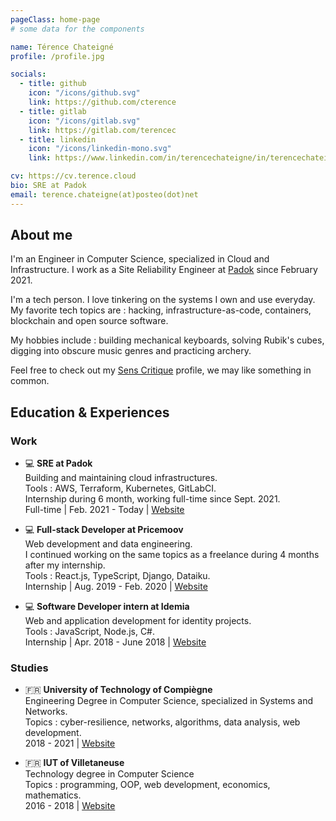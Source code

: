 ```yaml
---
pageClass: home-page
# some data for the components

name: Térence Chateigné
profile: /profile.jpg

socials:
  - title: github
    icon: "/icons/github.svg"
    link: https://github.com/cterence
  - title: gitlab
    icon: "/icons/gitlab.svg"
    link: https://gitlab.com/terencec
  - title: linkedin
    icon: "/icons/linkedin-mono.svg"
    link: https://www.linkedin.com/in/terencechateigne/in/terencechateigne

cv: https://cv.terence.cloud
bio: SRE at Padok
email: terence.chateigne(at)posteo(dot)net
---
```


<ProfileSection :frontmatter="$page.frontmatter" />

## About me

I'm an Engineer in Computer Science, specialized in Cloud and Infrastructure. I work as a Site Reliability Engineer at [Padok](https://padok.fr) since February 2021.

I'm a tech person. I love tinkering on the systems I own and use everyday. My favorite tech topics are : hacking, infrastructure-as-code, containers, blockchain and open source software.

My hobbies include : building mechanical keyboards, solving Rubik's cubes, digging into obscure music genres and practicing archery.

Feel free to check out my [Sens Critique](https://www.senscritique.com/Diluvio) profile, we may like something in common.

## Education & Experiences

### Work

- 💻 **SRE at Padok** <br/>
  Building and maintaining cloud infrastructures. <br/>
  Tools : AWS, Terraform, Kubernetes, GitLabCI. <br/>
  Internship during 6 month, working full-time since Sept. 2021. <br/>
  Full-time | Feb. 2021 - Today | [Website](https://padok.fr)

- 💻 **Full-stack Developer at Pricemoov** <br/>
  Web development and data engineering. <br/>
  I continued working on the same topics as a freelance during 4 months after my internship. <br/>
  Tools : React.js, TypeScript, Django, Dataiku. <br/>
  Internship | Aug. 2019 - Feb. 2020 | [Website](https://pricemoov.com)

- 💻 **Software Developer intern at Idemia** <br/>
  Web and application development for identity projects. <br/>
  Tools : JavaScript, Node.js, C#. <br/>
  Internship | Apr. 2018 - June 2018 | [Website](https://idemia.com)

### Studies

- 🇫🇷 **University of Technology of Compiègne** <br/>
  Engineering Degree in Computer Science, specialized in Systems and Networks. <br/>
  Topics : cyber-resilience, networks, algorithms, data analysis, web development. <br/>
  2018 - 2021 | [Website](https://www.utc.fr)

- 🇫🇷 **IUT of Villetaneuse** <br/>
  Technology degree in Computer Science <br/>
  Topics : programming, OOP, web development, economics, mathematics. <br/>
  2016 - 2018 | [Website](https://iutv.univ-paris13.fr)

<!-- Custom style for this page -->

<style lang="stylus">

.theme-container.home-page .page
  padding-bottom 0
  font-size 14px
  font-family "lucida grande", "lucida sans unicode", lucida, "Helvetica Neue", Helvetica, Arial, sans-serif;
  p
    margin 0 0 0.5rem
  p, ul, ol
    line-height normal
  a
    font-weight normal
  .theme-default-content:not(.custom) > h2
    margin-bottom 0.5rem
  .theme-default-content:not(.custom) > h2:first-child + p
    margin-top 0.5rem
  .theme-default-content:not(.custom) > h3
    padding-top 4rem

  /* Override */
  .md-card
    margin-top 0.5em
    .card-image
      padding 0.2rem
      img
        max-width 120px
        max-height 120px
    .card-content p
      -webkit-margin-after 0.2em

@media (max-width: 419px)
  .theme-container.home-page .page
    p, ul, ol
      line-height 1.5

    .md-card
      .card-image
        img 
          width 100%
          max-width 400px

</style>
